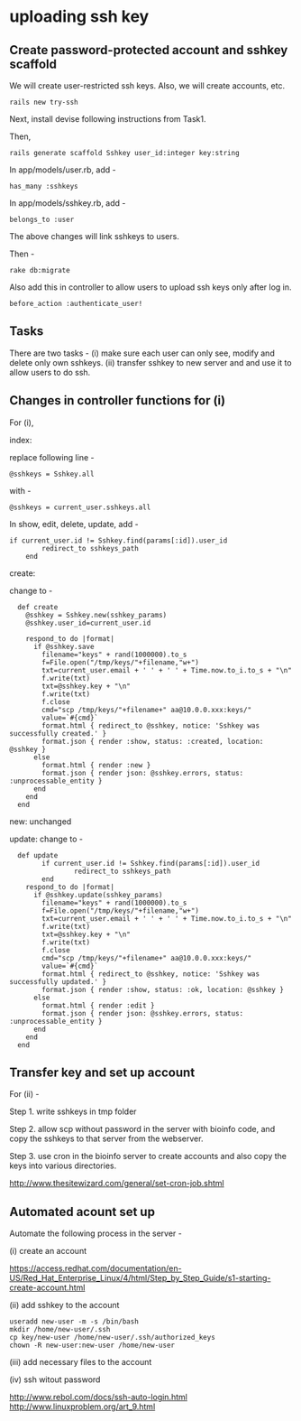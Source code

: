 # uploading ssh key

## Create password-protected account and sshkey scaffold

We will create user-restricted ssh keys. Also, we will create accounts, etc.

~~~~~~~~
rails new try-ssh
~~~~~~~~

Next, install devise following instructions from Task1.

Then, 
~~~~~~~~
rails generate scaffold Sshkey user_id:integer key:string
~~~~~~~~


In app/models/user.rb, add -
~~~~~~~~
has_many :sshkeys
~~~~~~~~

In app/models/sshkey.rb, add -
~~~~~~~~
belongs_to :user
~~~~~~~~
The above changes will link sshkeys to users.

Then - 
~~~~~~~~
rake db:migrate
~~~~~~~~

Also add this in controller to allow users to upload ssh keys only 
after log in.
~~~~~~~~
before_action :authenticate_user!
~~~~~~~~

## Tasks

There are two tasks -
(i)	make sure each user can only see, modify and delete only own sshkeys.
(ii) 	transfer sshkey to new server and and use it to allow users to do ssh.

## Changes in controller functions for (i)

For (i),

index:

replace following line -
~~~~~~~~
@sshkeys = Sshkey.all
~~~~~~~~
with -
~~~~~~~~
@sshkeys = current_user.sshkeys.all
~~~~~~~~


In show, edit, delete, update, add -
~~~~~~~~
if current_user.id != Sshkey.find(params[:id]).user_id
        redirect_to sshkeys_path
    end
~~~~~~~~


create:

change to -
~~~~~~~~
  def create
    @sshkey = Sshkey.new(sshkey_params)
    @sshkey.user_id=current_user.id

    respond_to do |format|
      if @sshkey.save
        filename="keys" + rand(1000000).to_s
        f=File.open("/tmp/keys/"+filename,"w+")
        txt=current_user.email + ' ' + ' ' + Time.now.to_i.to_s + "\n"
        f.write(txt)
        txt=@sshkey.key + "\n"
        f.write(txt)
        f.close
        cmd="scp /tmp/keys/"+filename+" aa@10.0.0.xxx:keys/"
        value=`#{cmd}`
        format.html { redirect_to @sshkey, notice: 'Sshkey was successfully created.' }
        format.json { render :show, status: :created, location: @sshkey }
      else
        format.html { render :new }
        format.json { render json: @sshkey.errors, status: :unprocessable_entity }
      end
    end
  end
~~~~~~~~

new:
unchanged

update:
change to -
~~~~~~~~
  def update
        if current_user.id != Sshkey.find(params[:id]).user_id
                redirect_to sshkeys_path
        end
    respond_to do |format|
      if @sshkey.update(sshkey_params)
        filename="keys" + rand(1000000).to_s
        f=File.open("/tmp/keys/"+filename,"w+")
        txt=current_user.email + ' ' + ' ' + Time.now.to_i.to_s + "\n"
        f.write(txt)
        txt=@sshkey.key + "\n"
        f.write(txt)
        f.close
        cmd="scp /tmp/keys/"+filename+" aa@10.0.0.xxx:keys/"
        value=`#{cmd}`
        format.html { redirect_to @sshkey, notice: 'Sshkey was successfully updated.' }
        format.json { render :show, status: :ok, location: @sshkey }
      else
        format.html { render :edit }
        format.json { render json: @sshkey.errors, status: :unprocessable_entity }
      end
    end
  end
~~~~~~~~



## Transfer key and set up account

For (ii) -

Step 1. write sshkeys in tmp folder

Step 2. allow scp without password in the server with bioinfo code, and 
copy the sshkeys to that server from the webserver.

Step 3. use cron in the bioinfo server to create accounts and also 
	copy the keys into various directories.

http://www.thesitewizard.com/general/set-cron-job.shtml


## Automated acount set up

Automate the following process in the server -

(i) create an account 

https://access.redhat.com/documentation/en-US/Red_Hat_Enterprise_Linux/4/html/Step_by_Step_Guide/s1-starting-create-account.html

(ii) add sshkey to the account

~~~~~~
useradd new-user -m -s /bin/bash
mkdir /home/new-user/.ssh
cp key/new-user /home/new-user/.ssh/authorized_keys
chown -R new-user:new-user /home/new-user
~~~~~~


(iii) add necessary files to the account

(iv) ssh witout password

http://www.rebol.com/docs/ssh-auto-login.html
http://www.linuxproblem.org/art_9.html


